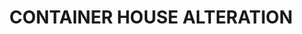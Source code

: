 ---
title: CONTAINER HOUSE ALTERATION
description: >
  Container house in Central Otago
year: 2023
position: 103
images:
  - src: /assets/uploads/A-2302-1.png
  - src: /assets/uploads/A-2302-2.jpg
  - src: /assets/uploads/A-2302-3.png
tags: alterations
---